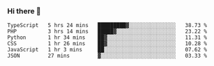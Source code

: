 ### Hi there 👋

<!--START_SECTION:waka-->

```text
TypeScript   5 hrs 24 mins   █████████▓░░░░░░░░░░░░░░░   38.73 %
PHP          3 hrs 14 mins   █████▓░░░░░░░░░░░░░░░░░░░   23.22 %
Python       1 hr 34 mins    ██▓░░░░░░░░░░░░░░░░░░░░░░   11.31 %
CSS          1 hr 26 mins    ██▓░░░░░░░░░░░░░░░░░░░░░░   10.28 %
JavaScript   1 hr 3 mins     ██░░░░░░░░░░░░░░░░░░░░░░░   07.62 %
JSON         27 mins         ▓░░░░░░░░░░░░░░░░░░░░░░░░   03.33 %
```

<!--END_SECTION:waka-->
